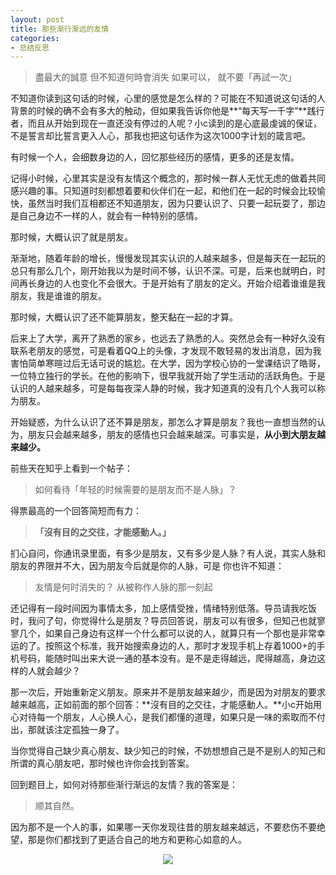 ```yaml
---
layout: post
title: 那些渐行渐远的友情
categories:
- 总结反思
---
```

>盡最大的誠意
但不知道何時會消失
如果可以，
就不要「再試一次」

不知道你读到这句话的时候，心里的感觉是怎么样的？可能在不知道说这句话的人背景的时候的确不会有多大的触动，但如果我告诉你他是**“每天写一千字”**践行者，而且从开始到现在一直还没有停过的人呢？小c读到的是心底最虔诚的保证，不是誓言却比誓言更入人心，那我也把这句话作为这次1000字计划的箴言吧。

有时候一个人，会细数身边的人，回忆那些经历的感情，更多的还是友情。

记得小时候，心里其实是没有友情这个概念的，那时候一群人无忧无虑的做着共同感兴趣的事。只知道时刻都想着要和伙伴们在一起，和他们在一起的时候会比较愉快，虽然当时我们互相都还不知道朋友，因为只要认识了、只要一起玩耍了，那边是自己身边不一样的人，就会有一种特别的感情。

那时候，大概认识了就是朋友。

渐渐地，随着年龄的增长，慢慢发现其实认识的人越来越多，但是每天在一起玩的总只有那么几个，刚开始我以为是时间不够，认识不深。可是，后来也就明白，时间再长身边的人也变化不会很大。于是开始有了朋友的定义。开始介绍着谁谁是我朋友，我是谁谁的朋友。

那时候，大概认识了还不能算朋友，整天黏在一起的才算。

后来上了大学，离开了熟悉的家乡，也远去了熟悉的人。突然总会有一种好久没有联系老朋友的感觉，可是看着QQ上的头像，才发现不敢轻易的发出消息，因为我害怕简单寒暄过后无话可说的尴尬。在大学，因为学校心协的一堂课结识了皓哥，一位特立独行的学长。在他的影响下，很早我就开始了学生活动的活跃角色。于是认识的人越来越多，可是每每夜深人静的时候，我才知道真的没有几个人我可以称为朋友。

开始疑惑，为什么认识了还不算是朋友，那怎么才算是朋友？我也一直想当然的认为，朋友只会越来越多，朋友的感情也只会越来越深。可事实是，**从小到大朋友越来越少。**

前些天在知乎上看到一个帖子：
>如何看待「年轻的时候需要的是朋友而不是人脉」？

得票最高的一个回答简短而有力：
> **「沒有目的之交往，才能感動人。」**

扪心自问，你通讯录里面，有多少是朋友，又有多少是人脉？有人说，其实人脉和朋友的界限并不大，因为朋友今后就是你的人脉，可是 你也许不知道：
>友情是何时消失的？ 从被称作人脉的那一刻起

还记得有一段时间因为事情太多，加上感情受挫，情绪特别低落。导员请我吃饭时，我问了句，你觉得什么是朋友？导员回答说，朋友可以有很多，但知己也就寥寥几个，如果自己身边有这样一个什么都可以说的人，就算只有一个那也是非常幸运的了。按照这个标准，我开始搜索身边的人，那时才发现手机上存着1000+的手机号码，能随时叫出来大说一通的基本没有。是不是走得越远，爬得越高，身边这样的人就会越少？

那一次后，开始重新定义朋友。原来并不是朋友越来越少，而是因为对朋友的要求越来越高，正如前面的那个回答：**沒有目的之交往，才能感動人。**小c开始用心对待每一个朋友，人心换人心，是我们都懂的道理，如果只是一味的索取而不付出，那就该注定孤独一身了。

当你觉得自己缺少真心朋友、缺少知己的时候，不妨想想自己是不是别人的知己和所谓的真心朋友吧，那时候也许你会找到答案。

回到题目上，如何对待那些渐行渐远的友情？我的答案是：
>顺其自然。

因为那不是一个人的事，如果哪一天你发现往昔的朋友越来越远，不要悲伤不要绝望，那是你们都找到了更适合自己的地方和更称心如意的人。

<center><img src="http://i.imgur.com/v85NzKV.jpg"></center>
